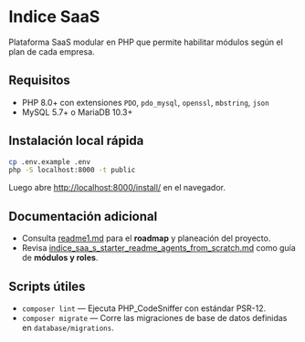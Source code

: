 # Indice SaaS

Plataforma SaaS modular en PHP que permite habilitar módulos según el plan de cada empresa.

## Requisitos
- PHP 8.0+ con extensiones `PDO`, `pdo_mysql`, `openssl`, `mbstring`, `json`
- MySQL 5.7+ o MariaDB 10.3+

## Instalación local rápida
```bash
cp .env.example .env
php -S localhost:8000 -t public
```
Luego abre [http://localhost:8000/install/](http://localhost:8000/install/) en el navegador.

## Documentación adicional
- Consulta [readme1.md](readme1.md) para el **roadmap** y planeación del proyecto.
- Revisa [indice_saa_s_starter_readme_agents_from_scratch.md](indice_saa_s_starter_readme_agents_from_scratch.md) como guía de **módulos y roles**.

## Scripts útiles
- `composer lint` — Ejecuta PHP_CodeSniffer con estándar PSR-12.
- `composer migrate` — Corre las migraciones de base de datos definidas en `database/migrations`.

